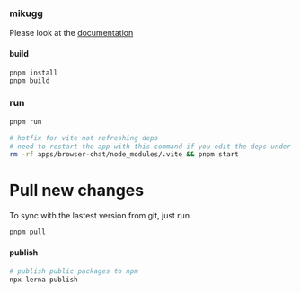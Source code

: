 ### mikugg
Please look at the [documentation](https://docs.miku.gg/)

#### build
```
pnpm install
pnpm build
```

### run
```bash
pnpm run

# hotfix for vite not refreshing deps
# need to restart the app with this command if you edit the deps under package/ 
rm -rf apps/browser-chat/node_modules/.vite && pnpm start 
```

# Pull new changes
To sync with the lastest version from git, just run
```bash
pnpm pull
```


#### publish
```bash
# publish public packages to npm
npx lerna publish
```